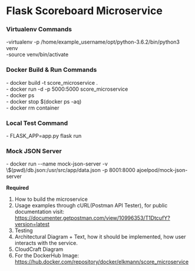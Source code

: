 # Flask Scoreboard Microservice

<h3> Virtualenv Commands </h3>
-virtualenv -p /home/example_username/opt/python-3.6.2/bin/python3 venv <br>
-source venv/bin/activate

<h3> Docker Build & Run Commands </h3>
- docker build -t score_microservice . <br>
- docker run -d -p 5000:5000 score_microservice  <br>
- docker ps <br>
- docker stop $(docker ps -aq) <br>
- docker rm container

<h3> Local Test Command </h3>
- FLASK_APP=app.py flask run

<h3> Mock JSON Server </h3> 
- docker run --name mock-json-server -v \$(pwd)/db.json:/usr/src/app/data.json -p 8001:8000 ajoelpod/mock-json-server

<b> Required </b>

1. How to build the microservice
2. Usage examples through cURL(Postman API Tester), for public documentation visit: https://documenter.getpostman.com/view/10996353/T1DtcufY?version=latest
3. Testing
4. Architectural Diagram + Text, how it should be implemented, how user interacts with the service.
5. CloudCraft Diagram
6. For the DockerHub Image: https://hub.docker.com/repository/docker/elkmann/score_microservice
